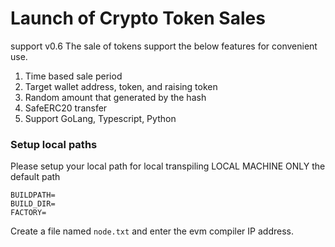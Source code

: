 # Launch of Crypto Token Sales
support v0.6
The sale of tokens support the below features for convenient use. 

1. Time based sale period
2. Target wallet address, token, and raising token
3. Random amount that generated by the hash
4. SafeERC20 transfer
5. Support GoLang, Typescript, Python

### Setup local paths
Please setup your local path for local transpiling
LOCAL MACHINE ONLY the default path

```
BUILDPATH=
BUILD_DIR=
FACTORY=
```

Create a file named `node.txt` and enter the evm compiler IP address.